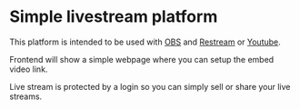 # Simple livestream platform

This platform is intended to be used with [OBS](https://obsproject.com/) and [Restream](https://restream.io/) or [Youtube](https://studio.youtube.com).

Frontend will show a simple webpage where you can setup the embed video link. 

Live stream is protected by a login so you can simply sell or share your live streams.
